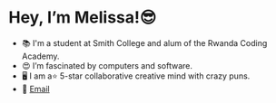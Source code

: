 # Hey, I’m Melissa!😎
- 📚 I'm a student at Smith College and alum of the Rwanda Coding Academy.
- 😍 I’m fascinated by computers and software. 
- 🖥 I am a⭐ 5-star collaborative creative mind with crazy puns.
- 📨 [Email](mailto:mkabalisa@smith.edu)

<!---
melissa-mk/melissa-mk is a ✨ special ✨ repository because its `README.md` (this file) appears on your GitHub profile.
You can click the Preview link to take a look at your changes.
---> 
